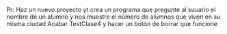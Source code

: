 Pr: Haz un nuevo proyecto yt crea un programa que pregunte al suuario el nombre de un alumno y nos muestre el número de alumnos que viven en su misma ciudad
Acabar TestClase4 y hacer un botón de borrar que funcione

